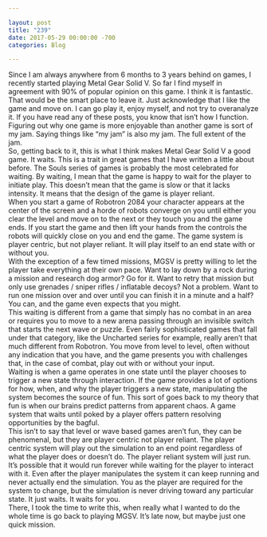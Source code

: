 ```yaml
---

layout: post  
title: "239"  
date: 2017-05-29 00:00:00 -700  
categories: Blog

---
```


Since I am always anywhere from 6 months to 3 years behind on games, I recently started playing Metal Gear Solid V. So far I find myself in agreement with 90% of popular opinion on this game. I think it is fantastic.   
That would be the smart place to leave it. Just acknowledge that I like the game and move on. I can go play it, enjoy myself, and not try to overanalyze it. If you have read any of these posts, you know that isn’t how I function. Figuring out why one game is more enjoyable than another game is sort of my jam. Saying things like “my jam” is also my jam. The full extent of the jam.   
So, getting back to it, this is what I think makes Metal Gear Solid V a good game. It waits. This is a trait in great games that I have written a little about before. The Souls series of games is probably the most celebrated for waiting. By waiting, I mean that the game is happy to wait for the player to initiate play. This doesn’t mean that the game is slow or that it lacks intensity. It means that the design of the game is player reliant.   
When you start a game of Robotron 2084 your character appears at the center of the screen and a horde of robots converge on you until either you clear the level and move on to the next or they touch you and the game ends. If you start the game and then lift your hands from the controls the robots will quickly close on you and end the game. The game system is player centric, but not player reliant. It will play itself to an end state with or without you.   
With the exception of a few timed missions, MGSV is pretty willing to let the player take everything at their own pace. Want to lay down by a rock during a mission and research dog armor? Go for it. Want to retry that mission but only use grenades / sniper rifles / inflatable decoys? Not a problem. Want to run one mission over and over until you can finish it in a minute and a half? You can, and the game even expects that you might.   
This waiting is different from a game that simply has no combat in an area or requires you to move to a new arena passing through an invisible switch that starts the next wave or puzzle. Even fairly sophisticated games that fall under that category, like the Uncharted series for example, really aren’t that much different from Robotron. You move from level to level, often without any indication that you have, and the game presents you with challenges that, in the case of combat, play out with or without your input.   
Waiting is when a game operates in one state until the player chooses to trigger a new state through interaction. If the game provides a lot of options for how, when, and why the player triggers a new state, manipulating the system becomes the source of fun. This sort of goes back to my theory that fun is when our brains predict patterns from apparent chaos. A game system that waits until poked by a player offers pattern resolving opportunities by the bagful.   
This isn’t to say that level or wave based games aren’t fun, they can be phenomenal, but they are player centric not player reliant. The player centric system will play out the simulation to an end point regardless of what the player does or doesn’t do. The player reliant system will just run. It’s possible that it would run forever while waiting for the player to interact with it. Even after the player manipulates the system it can keep running and never actually end the simulation. You as the player are required for the system to change, but the simulation is never driving toward any particular state. It just waits. It waits for you.   
There, I took the time to write this, when really what I wanted to do the whole time is go back to playing MGSV. It’s late now, but maybe just one quick mission.  
  
​